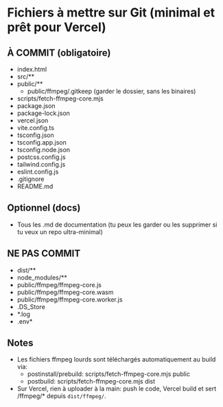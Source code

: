 # Fichiers à mettre sur Git (minimal et prêt pour Vercel)

## À COMMIT (obligatoire)
- index.html
- src/**
- public/**
  - public/ffmpeg/.gitkeep (garder le dossier, sans les binaires)
- scripts/fetch-ffmpeg-core.mjs
- package.json
- package-lock.json
- vercel.json
- vite.config.ts
- tsconfig.json
- tsconfig.app.json
- tsconfig.node.json
- postcss.config.js
- tailwind.config.js
- eslint.config.js
- .gitignore
- README.md

## Optionnel (docs)
- Tous les .md de documentation (tu peux les garder ou les supprimer si tu veux un repo ultra-minimal)

## NE PAS COMMIT
- dist/**
- node_modules/**
- public/ffmpeg/ffmpeg-core.js
- public/ffmpeg/ffmpeg-core.wasm
- public/ffmpeg/ffmpeg-core.worker.js
- .DS_Store
- *.log
- .env*

## Notes
- Les fichiers ffmpeg lourds sont téléchargés automatiquement au build via:
  - postinstall/prebuild: scripts/fetch-ffmpeg-core.mjs public
  - postbuild: scripts/fetch-ffmpeg-core.mjs dist
- Sur Vercel, rien à uploader à la main: push le code, Vercel build et sert /ffmpeg/* depuis `dist/ffmpeg/`. 